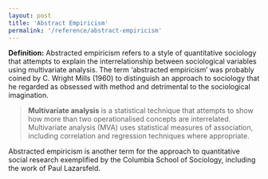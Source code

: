 ```yaml
---
layout: post
title: 'Abstract Empiricism'
permalink: '/reference/abstract-empiricism'
---
```


**Definition:** Abstracted empiricism refers to a style of quantitative sociology that attempts to explain the interrelationship between sociological variables using multivariate analysis. The term ‘abstracted empiricism’ was probably coined by C. Wright Mills (1960) to distinguish an approach to sociology that he regarded as obsessed with method and detrimental to the sociological imagination. 

> **Multivariate analysis** is a statistical technique that attempts to show how more than two operationalised concepts are interrelated. Multivariate analysis (MVA) uses statistical measures of association, including correlation and regression techniques where appropriate.

Abstracted empiricism is another term for the approach to quantitative social research exemplified by the Columbia School of Sociology, including the work of Paul Lazarsfeld.

